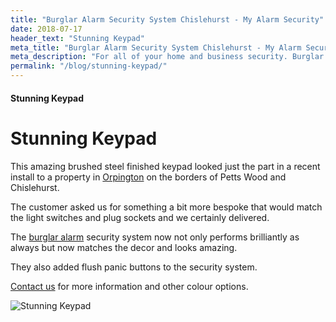 ```yaml
---
title: "Burglar Alarm Security System Chislehurst - My Alarm Security"
date: 2018-07-17
header_text: "Stunning Keypad"
meta_title: "Burglar Alarm Security System Chislehurst - My Alarm Security"
meta_description: "For all of your home and business security. Burglar Alarm Servicing, Burglar Alarm Installation, Alarm Battery and CCTV. Call 020 8302 4065 or email us."
permalink: "/blog/stunning-keypad/"
---
```


#### Stunning Keypad

# Stunning Keypad

This amazing brushed steel finished keypad looked just the part in a recent install to a property in [Orpington](/pages/orpington/) on the borders of Petts Wood and Chislehurst.

The customer asked us for something a bit more bespoke that would match the light switches and plug sockets and we certainly delivered.

The [burglar alarm](/categories/burglar-alarms/) security system now not only performs brilliantly as always but now matches the decor and looks amazing.

They also added flush panic buttons to the security system.

[Contact us](/contact/) for more information and other colour options.

![Stunning Keypad](https://res.cloudinary.com/kbs/image/upload/h2xljq1uraxtom6715me.jpg)